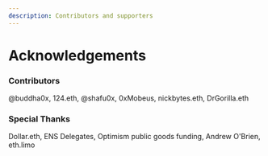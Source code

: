```yaml
---
description: Contributors and supporters
---
```


# Acknowledgements

### Contributors

@buddha0x, 124.eth, @shafu0x, 0xMobeus, nickbytes.eth, DrGorilla.eth

### Special Thanks

Dollar.eth, ENS Delegates, Optimism public goods funding, Andrew O'Brien, eth.limo
